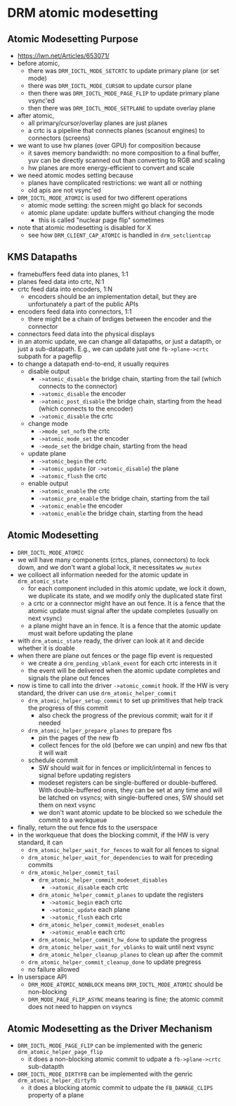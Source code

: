 DRM atomic modesetting
======================

## Atomic Modesetting Purpose

- <https://lwn.net/Articles/653071/>
- before atomic,
  - there was `DRM_IOCTL_MODE_SETCRTC` to update primary plane (or set mode)
  - there was `DRM_IOCTL_MODE_CURSOR` to update cursor plane
  - then there was `DRM_IOCTL_MODE_PAGE_FLIP` to update primary plane vsync'ed
  - then there was `DRM_IOCTL_MODE_SETPLANE` to update overlay plane
- after atomic,
  - all primary/cursor/overlay planes are just planes
  - a crtc is a pipeline that connects planes (scanout engines) to connectors
    (screens)
- we want to use hw planes (over GPU) for composition because
  - it saves memory bandwidth: no more composition to a final buffer, yuv can
    be directly scanned out than converting to RGB and scaling
  - hw planes are more energy-efficient to convert and scale
- we need atomic modes setting because
  - planes have complicated restrictions: we want all or nothing
  - old apis are not vsync'ed
- `DRM_IOCTL_MODE_ATOMIC` is used for two different operations
  - atomic mode setting: the screen might go black for seconds
  - atomic plane update: update buffers without changing the mode
    - this is called "nuclear page flip" sometimes
- note that atomic modesetting is disabled for X
  - see how `DRM_CLIENT_CAP_ATOMIC` is handled in `drm_setclientcap`

## KMS Datapaths

- framebuffers feed data into planes, 1:1
- planes feed data into crtc, N:1
- crtc feed data into encoders, 1:N
  - encoders should be an implementation detail, but they are unfortunately a
    part of the public APIs
- encoders feed data into connectors, 1:1
  - there might be a chain of brdiges between the encoder and the connector
- connectors feed data into the physical displays
- in an atomic update, we can change all datapaths, or just a datapth, or just
  a sub-datapath.  E.g., we can update just one `fb->plane->crtc` subpath for
  a pageflip
- to change a datapath end-to-end, it usually requires
  - disable output
    - `->atomic_disable` the bridge chain, starting from the tail (which
      connects to the connector)
    - `->atomic_disable` the encoder
    - `->atomic_post_disable` the bridge chain, starting from the head (which
      connects to the encoder)
    - `->atomic_disable` the crtc
  - change mode
    - `->mode_set_nofb` the crtc
    - `->atomic_mode_set` the encoder
    - `->mode_set` the bridge chain, starting from the head
  - update plane
    - `->atomic_begin` the crtc
    - `->atomic_update` (or `->atomic_disable`) the plane
    - `->atomic_flush` the crtc
  - enable output
    - `->atomic_enable` the crtc
    - `->atomic_pre_enable` the bridge chain, starting from the tail
    - `->atomic_enable` the encoder
    - `->atomic_enable` the bridge chain, starting from the head

## Atomic Modesetting

- `DRM_IOCTL_MODE_ATOMIC`
- we will have many components (crtcs, planes, connectors) to lock down, and
  we don't want a global lock, it necessitates `ww_mutex`
- we colloect all information needed for the atomic update in `drm_atomic_state`
  - for each component included in this atomic update, we lock it down, we
    duplicate its state, and we modify only the duplicated state first
  - a crtc or a connnector might have an out fence.  It is a fence that the
    atomic update must signal after the update completes (usually on next
    vsync)
  - a plane might have an in fence.  It is a fence that the atomic update must
    wait before updating the plane
- with `drm_atomic_state` ready, the driver can look at it and decide whether
  it is doable
- when there are plane out fences or the page flip event is requested
  - we create a `drm_pending_vblank_event` for each crtc interests in it
  - the event will be delivered when the atomic update completes and signals
    the plane out fences
- now is time to call into the driver `->atomic_commit` hook.  If the HW is
  very standard, the driver can use `drm_atomic_helper_commit`
  - `drm_atomic_helper_setup_commit` to set up primitives that help track the
    progress of this commit
    - also check the progress of the previous commit; wait for it if needed
  - `drm_atomic_helper_prepare_planes` to prepare fbs
    - pin the pages of the new fb
    - collect fences for the old (before we can unpin) and new fbs that it
      will wait
  - schedule commit
    - SW should wait for in fences or implicit/internal in fences to signal
      before updating registers
    - modeset registers can be single-buffered or double-buffered.  With
      double-buffered ones, they can be set at any time and will be latched on
      vsyncs; with single-buffered ones, SW should set them on next vsync
    - we don't want atomic update to be blocked so we schedule the commit to
      a workqueue
- finally, return the out fence fds to the userspace
- in the workqueue that does the blocking commit, if the HW is very
  standard, it can
  - `drm_atomic_helper_wait_for_fences` to wait for all fences to signal
  - `drm_atomic_helper_wait_for_dependencies` to wait for preceding commits
  - `drm_atomic_helper_commit_tail`
    - `drm_atomic_helper_commit_modeset_disables`
      - `->atomic_disable` each crtc
    - `drm_atomic_helper_commit_planes` to update the registers
      - `->atomic_begin` each crtc
      - `->atomic_update` each plane
      - `->atomic_flush` each crtc
    - `drm_atomic_helper_commit_modeset_enables`
      - `->atomic_enable` each crtc
    - `drm_atomic_helper_commit_hw_done` to update the progress
    - `drm_atomic_helper_wait_for_vblanks` to wait until next vsync
    - `drm_atomic_helper_cleanup_planes` to clean up after the commit
  - `drm_atomic_helper_commit_cleanup_done` to update pregress
  - no failure allowed
- In userspace API
  - `DRM_MODE_ATOMIC_NONBLOCK` means `DRM_IOCTL_MODE_ATOMIC` should be
    non-blocking
  - `DRM_MODE_PAGE_FLIP_ASYNC` means tearing is fine; the atomic commit does
    not need to happen on vsyncs

## Atomic Modesetting as the Driver Mechanism

- `DRM_IOCTL_MODE_PAGE_FLIP` can be implemented with the generic
  `drm_atomic_helper_page_flip`
  - it does a non-blocking atomic commit to udpate a `fb->plane->crtc`
    sub-datapth
- `DRM_IOCTL_MODE_DIRTYFB` can be implemented with the genric
  `drm_atomic_helper_dirtyfb`
  - it does a blocking atomic commit to udpate the `FB_DAMAGE_CLIPS` property
    of a plane
